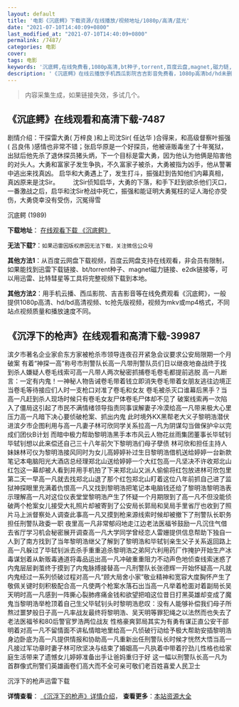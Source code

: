 ```yaml
---
layout: default
title: '电影《沉底鳄》下载资源/在线播放/视频地址/1080p/高清/蓝光'
date: "2021-07-10T14:40:09+0800"
last_modified_at: "2021-07-10T14:40:09+0800"
permalink: /7487/
categories: 电影
cover:
tags: 电影
keywords: '沉底鳄,在线免费看,1080p高清,bt种子,torrent,百度云盘,magnet,磁力链,迅雷下载资源'
description: '《沉底鳄》在线云播放手机西瓜影院吉吉影音免费看，1080p高清bd/hd未删减完整版和tc抢先枪版，mkv/mp4格式，附带bt/torrent种子、magnet/磁力链、百度云盘、网盘资源迅雷下载链接'
---
```


>内容采集生成，如果链接失效，多试几个。


## 《沉底鳄》在线观看和高清下载-7487

剧情介绍：干探雷大勇( 万梓良 )和上司沈Sir( 任达华 )合得来，和高级督察叶振强( 吕良伟 )感情也非常不错；张启华原是一个好探员，他被诬贩毒坐了十年冤狱，出狱后他先杀了退休探员猪头炳，下一个目标是雷大勇，因为他认为他俩是陷害他的对头人。大勇和富家子发生争执，不久富家子被杀，大勇被指为凶手，他从警署中逃出来找真凶。 启华和大勇遇上了，发生打斗，振强赶到告知他们内幕真相，真凶原来是沈Sir。 　　沈Sir侦知启华，大勇的下落，和手下赶到欲杀他们灭口，一番激战之后，启华和沈Sir枪战中死亡，振强和能证明大勇冤枉的证人海伦亦受伤，大勇侥幸没有受伤，沉冤得雪


沉底鳄 (1989)

**下载地址**： [在线观看下载 《沉底鳄》](https://www.btbtdy.me/btdy/dy12739.html) 


**无法下载?**：`如果迅雷因版权原因无法下载，关注微信公众号 `

**其他方法1**：从百度云网盘下载视频，百度云网盘支持在线观看，非会员有限制，如果能找到迅雷下载链接、bt/torrent种子、magnet磁力链接、e2dk链接等，可以用迅雷、比特彗星等工具将完整视频下载到本地。

**其他方法2**：用手机云播、西瓜影院、吉吉影音等在线免费观看《沉底鳄》，一般提供1080p高清、hd/bd高清视频、tc抢先版视频，视频为mkv或mp4格式，不同站点视频质量和播放速度不同。


## 《沉浮下的枪声》在线观看和高清下载-39987

滨夕市著名企业家俞东方家被枪杀市领导连夜召开紧急会议要求公安局限期一个月破案 有着“神探一高&rdquo;称号市刑警队长高一凡带刑警队员们日以继夜地奋战终于找到杀人嫌疑人卷毛线索可高一凡带人两次秘密抓捕卷毛卷毛都提前逃脱 高一凡断言：一定有内鬼！一神秘人物告诫卷毛带着钱立即消失卷毛带着女朋友逃往边境正当卷毛等待接应们人时一支枪口对准了卷毛和女友 卷毛被杀灭口谁幕后黑手？当高一凡赶到杀人现场时候只有卷毛女友尸体卷毛尸体却不见了 破案线索再一次陷入了僵局这引起了市民不满情绪领导指责同事误解妻子冷漠给高一凡带来极大心里压力高一凡暗下决心要侦破枪案、抓出内鬼 此时境外KX黑帮老大义子黎明浩潜伏进滨夕市企图利用与高一凡妻子林可欣同学关系拉高一凡为阴谋勾当做保护伞以完成们团伙B计划 而暗中极力帮助黎明浩黑手本市风云人物花丝雨集团董事长毕轼钊毕轼钊想以此来偿还自己三十八年前欠下黎明浩们母子孽债 林可欣和担任主持人妹妹林可仪为黎明浩接风同时为女儿高婷婷补过生日黎明浩借机送给婷婷一台新款笔记本电脑阳光大酒店总经理郑北山送给婷婷一个大红包高一凡坚决不许收郑北山红包这一幕却被人看到并用手机拍了下来郑北山又派人偷偷将红包放进林可欣包里 第二天一早高一凡就去找郑北山退了那个红包郑北山盯着这位八年前抓自己进了监狱神探眼里充满着仇恨高一凡又找到黎明浩把笔记本电脑钱还给了黎明浩黎明浩表示理解高一凡对这位仪表堂堂黎明浩产生了怀疑一个月期限到了高一凡不但没能侦破两个枪案女儿接受大礼照片却被寄到了公安局长郭局和吴局手里省厅也收到了照片马上派督察处人调查此事高一凡又摸到枪来源线索时候却被撤下了刑警队长职务担任刑警队政委一职 夜里高一凡非常郁闷地走江边老法医福爷鼓励一凡沉住气借去省厅学习机会秘密展开调查高一凡大学同学曾经恋人雷姗提供信息帮助下独自一人到了南方找到了当年黎明浩继父了解到了黎明浩和毕轼钊亲生父子关系返回路上高一凡躲过了毕轼钊派去杀手重重追杀黎明浩之弟阿六利用药厂作掩护开始生产冰毒谋划着从新贩毒通道将毒品运出高一凡冲破重重阻力不动声色地侦查线索迷惑了内鬼层层剥茧终于摸到了内鬼脉搏接替高一凡刑警队长张德辉一开始怀疑高一凡就内鬼经过一系列侦破过程对高一凡&ldquo;顾大局舍小家&rdquo;敬业精神和宽容大度胸怀产生了敬佩关键时刻积极配合高一凡使两个枪案水落石出当高一凡举着枪面对着副局长吴天明时高一凡感到一阵撕心裂肺疼痛金钱和欲望把咱这位昔日打黑英雄却变成了魔鬼当黎明浩举枪顶着自己生父毕轼钊头时黎明浩悲叹：没有人能够补偿我们母子所熬过噩梦般日子高一凡率战友最终将黎明浩、吴天明等罪犯绳之以法然而也失去了老法医福爷和80后警官罗浩两位战友 性格豪爽郭局其实为有勇有谋正直公安干部明着对高一凡不留情面不讲私情暗地里给高一凡侦破行动给予极大帮助安插黎明浩身边卧底为高一凡提供情报和协助高一凡重新出任刑警队长时候才恍然大悟当高一凡接过军功章时妻子林可欣坚决与结束了婚姻高一凡执着中带着拧劲儿性格也给家庭生活带来了遗憾女儿婷婷准备出手让爸妈重归于好 这一幅以刑警队长高一凡为首群像式刑警们英雄画卷们高大而不全可亲可敬们老百姓喜爱人民卫士</p>


沉浮下的枪声迅雷下载

**详情查看**： [《沉浮下的枪声》详情介绍](/movie/39987/)， **查看更多**：[本站资源大全](/movie/t/all/)

